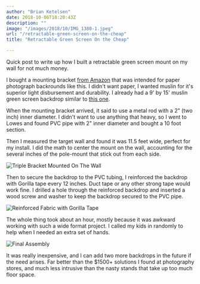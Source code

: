 ```yaml
---
author: "Brian Ketelsen"
date: 2018-10-06T18:20:43Z
description: ""
image: "/images/2018/10/IMG_1380-1.jpeg"
url: "/retractable-green-screen-on-the-cheap"
title: "Retractable Green Screen On the Cheap"

---
```


Quick post to write up how I built a retractable green screen mount on my wall for not much money.

I bought a mounting bracket [from Amazon](https://www.amazon.com/gp/product/B002P32990/ref=oh_aui_detailpage_o02_s01?ie=UTF8&psc=1) that was intended for paper photograph backrounds like this.  I didn't want paper, I wanted muslin for it's superior light disbursement and durability.  I already had a 9' by 15' muslin green screen backdrop similar to [this one](https://www.amazon.com/gp/product/B017WNJS3M/ref=oh_aui_detailpage_o02_s00?ie=UTF8&psc=1).

When the mounting bracket arrived, it said to use a metal rod with a 2" (two inch) inner diameter.  I didn't want to use anything that heavy, so I went to Lowes and found PVC pipe with 2" inner diameter and bought a 10 foot section.

Then I measured the target wall and found it was 11.5 feet wide, perfect for my install.  I did the math to center the mount on the wall, accounting for the several inches of the pole-mount that stick out from each side.

![Triple Bracket Mounted On The Wall](/images/2018/10/IMG_1378.jpeg)

Then to secure the backdrop to the PVC tubing, I reinforced the backdrop with Gorilla tape every 12 inches.  Duct tape or any other strong tape would work fine.  I drilled a hole through the reinforced backdrop and inserted a wood screw and washer to keep the backdrop secured to the PVC pipe.

![Reinforced Fabric with Gorilla Tape](/images/2018/10/IMG_1381.jpg)

The whole thing took about an hour, mostly because it was awkward working with such a wide format project.  I called my kids in randomly to help when I needed an extra set of hands.

![Final Assembly](/images/2018/10/IMG_1380.jpeg)

It was really inexpensive, and I can add two more backdrops in the future if the need arises.  Far better than the $1500+ solutions I found at photography stores, and much less intrusive than the nasty stands that take up too much floor space.

